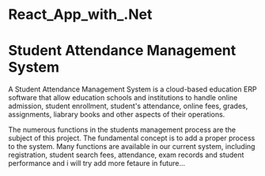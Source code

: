 # React_App_with_.Net


# Student Attendance Management System


A Student Attendance Management System is a cloud-based education ERP software that allow education schools and institutions to handle online admission, student enrollment,
student's attendance, online fees, grades, assignments, liabrary books and other aspects of their operations. 

The numerous functions in the students management process are the subject of this project. The fundamental concept is to add a proper process to the system. Many functions are
available in our current system, including registration, student search fees, attendance, exam records and student performance and i will try add more fetaure in future...
